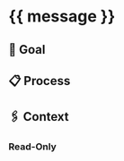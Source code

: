 # {{ message }}

## 🎯 Goal

## 📋 Process

## 🖇️ Context

<Files>
</Files>

<Tests>
</Tests>

### Read-Only

<Guides>
</Guides>

<Sources>
</Sources>

<Examples>
</Examples>